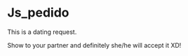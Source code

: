 # Js_pedido
This is a dating request. 

Show to your partner and definitely she/he will accept it XD!
